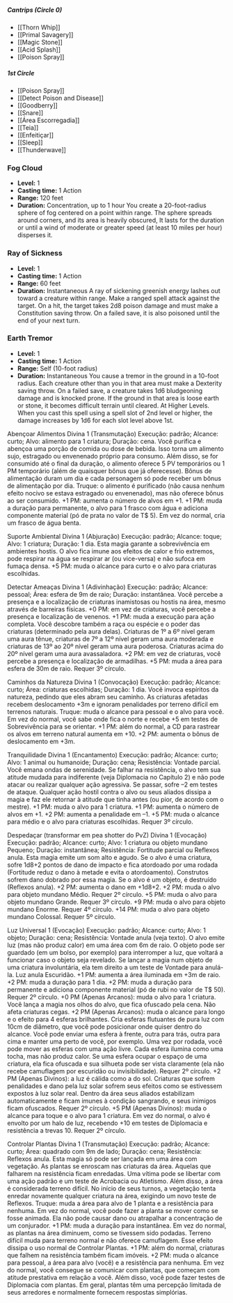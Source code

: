 ##### Cantrips (Circle 0) 
- [[Thorn Whip]]
- [[Primal Savagery]]
- [[Magic Stone]]
- [[Acid Splash]]
- [[Poison Spray]]

##### 1st Circle
- [[Poison Spray]]
- [[Detect Poison and Disease]]
- [[Goodberry]]
- [[Snare]]
- [[Área Escorregadia]]
- [[Teia]]
- [[Enfeitiçar]]
- [[Sleep]]
- [[Thunderwave]]

### Fog Cloud
- **Level:** 1
- **Casting time:** 1 Action
- **Range:** 120 feet
- **Duration:** Concentration, up to 1 hour
You create a 20-foot-radius sphere of fog centered on a point within range. The sphere spreads around corners, and its area is heavily obscured, It lasts for the duration or until a wind of moderate or greater speed (at least 10 miles per hour) disperses it.

### Ray of Sickness
- **Level:** 1
- **Casting time:** 1 Action
- **Range:** 60 feet
- **Duration:** Instantaneous
A ray of sickening greenish energy lashes out toward a creature within range.
Make a ranged spell attack against the target. On a hit, the target takes 2d8 poison damage and must make a Constitution saving throw. On a failed save, it is also poisoned until the end of your next turn.

### Earth Tremor
- **Level:** 1
- **Casting time:** 1 Action
- **Range:** Self (10-foot radius)
- **Duration:** Instantaneous
You cause a tremor in the ground in a 10-foot radius. Each creature other than you in that area must make a Dexterity saving throw. On a failed save, a creature takes 1d6 bludgeoning damage and is knocked prone. If the ground in that area is loose earth or stone, it becomes difficult terrain until cleared. At Higher Levels. When you cast this spell using a spell slot of 2nd level or higher, the damage increases by 1d6 for each slot level above 1st.

Abençoar Alimentos
Divina 1 (Transmutação)
Execução: padrão; Alcance: curto;
Alvo: alimento para 1 criatura; Duração:
cena.
Você purifica e abençoa uma porção de
comida ou dose de bebida. Isso torna
um alimento sujo, estragado ou envenenado
próprio para consumo. Além
disso, se for consumido até o final da
duração, o alimento oferece 5 PV temporários
ou 1 PM temporário (além de
quaisquer bônus que já oferecesse).
Bônus de alimentação duram um dia e
cada personagem só pode receber um
bônus de alimentação por dia.
Truque: o alimento é purificado (não
causa nenhum efeito nocivo se estava
estragado ou envenenado), mas não
oferece bônus ao ser consumido.
+1 PM: aumenta o número de alvos
em +1.
+1 PM: muda a duração para permanente,
o alvo para 1 frasco com água e
adiciona componente material (pó de
prata no valor de T$ 5). Em vez do normal,
cria um frasco de água benta.

Suporte Ambiental
Divina 1 (Abjuração)
Execução: padrão; Alcance: toque;
Alvo: 1 criatura; Duração: 1 dia.
Esta magia garante a sobrevivência
em ambientes hostis. O alvo fica imune
aos efeitos de calor e frio extremos,
pode respirar na água se respirar
ar (ou vice-versa) e não sufoca em
fumaça densa.
+5 PM: muda o alcance para curto e o
alvo para criaturas escolhidas.

Detectar Ameaças
Divina 1 (Adivinhação)
Execução: padrão; Alcance: pessoal;
Área: esfera de 9m de raio; Duração:
instantânea.
Você percebe a presença e a localização
de criaturas inamistosas ou hostis
na área, mesmo através de barreiras
físicas.
+0 PM: em vez de criaturas, você
percebe a presença e localização de
venenos.
+1 PM: muda a execução para ação
completa. Você descobre também a
raça ou espécie e o poder das criaturas
(determinado pela aura delas). Criaturas
de 1º a 6º nível geram uma aura tênue,
criaturas de 7º a 12º nível geram
uma aura moderada e criaturas de 13º
ao 20º nível geram uma aura poderosa.
Criaturas acima do 20º nível geram
uma aura avassaladora.
+2 PM: em vez de criaturas, você
percebe a presença e localização de
armadilhas.
+5 PM: muda a área para esfera de
30m de raio. Requer 3º círculo.

Caminhos
da Natureza
Divina 1 (Convocação)
Execução: padrão; Alcance: curto; Área:
criaturas escolhidas; Duração: 1 dia.
Você invoca espíritos da natureza, pedindo
que eles abram seu caminho. As
criaturas afetadas recebem deslocamento
+3m e ignoram penalidades por terreno
difícil em terrenos naturais.
Truque: muda o alcance para pessoal
e o alvo para você. Em vez do normal,
você sabe onde fica o norte e recebe
+5 em testes de Sobrevivência para
se orientar.
+1 PM: além do normal, a CD para
rastrear os alvos em terreno natural
aumenta em +10.
+2 PM: aumenta o bônus de deslocamento
em +3m.

Tranquilidade
Divina 1 (Encantamento)
Execução: padrão; Alcance: curto;
Alvo: 1 animal ou humanoide; Duração:
cena; Resistência: Vontade parcial.
Você emana ondas de serenidade. Se
falhar na resistência, o alvo tem sua
atitude mudada para indiferente (veja
Diplomacia no Capítulo 2) e não
pode atacar ou realizar qualquer ação
agressiva. Se passar, sofre –2 em testes
de ataque. Qualquer ação hostil contra
o alvo ou seus aliados dissipa a magia e
faz ele retornar à atitude que tinha antes
(ou pior, de acordo com o mestre).
+1 PM: muda o alvo para 1 criatura.
+1 PM: aumenta o número de alvos
em +1.
+2 PM: aumenta a penalidade em –1.
+5 PM: muda o alcance para médio e o
alvo para criaturas escolhidas. Requer
3º círculo.

Despedaçar (transformar em pea shotter do PvZ)
Divina 1 (Evocação)
Execução: padrão; Alcance: curto;
Alvo: 1 criatura ou objeto mundano
Pequeno; Duração: instantânea; Resistência:
Fortitude parcial ou Reflexos
anula.
Esta magia emite um som alto e agudo.
Se o alvo é uma criatura, sofre
1d8+2 pontos de dano de impacto e
fica atordoado por uma rodada (Fortitude
reduz o dano à metade e evita
o atordoamento). Construtos sofrem
dano dobrado por essa magia. Se
o alvo é um objeto, é destruído (Reflexos
anula).
+2 PM: aumenta o dano em +1d8+2.
+2 PM: muda o alvo para objeto mundano
Médio. Requer 2º círculo.
+5 PM: muda o alvo para objeto mundano
Grande. Requer 3º círculo.
+9 PM: muda o alvo para objeto mundano
Enorme. Requer 4º círculo.
+14 PM: muda o alvo para objeto
mundano Colossal. Requer 5º círculo.

Luz
Universal 1 (Evocação)
Execução: padrão; Alcance: curto;
Alvo: 1 objeto; Duração: cena; Resistência:
Vontade anula (veja texto).
O alvo emite luz (mas não produz calor)
em uma área com 6m de raio. O
objeto pode ser guardado (em um bolso,
por exemplo) para interromper a
luz, que voltará a funcionar caso o objeto
seja revelado. Se lançar a magia
num objeto de uma criatura involuntária,
ela tem direito a um teste de Vontade
para anulá-la. Luz anula Escuridão.
+1 PM: aumenta a área iluminada em
+3m de raio.
+2 PM: muda a duração para 1 dia.
+2 PM: muda a duração para permanente
e adiciona componente material
(pó de rubi no valor de T$ 50). Requer
2º círculo.
+0 PM (Apenas Arcanos): muda
o alvo para 1 criatura. Você lança a magia
nos olhos do alvo, que fica ofuscado
pela cena. Não afeta criaturas cegas.
+2 PM (Apenas Arcanos): muda o
alcance para longo e o efeito para 4 esferas
brilhantes. Cria esferas flutuantes
de pura luz com 10cm de diâmetro,
que você pode posicionar onde quiser
dentro do alcance. Você pode enviar
uma esfera à frente, outra para trás,
outra para cima e manter uma perto
de você, por exemplo. Uma vez por rodada,
você pode mover as esferas com
uma ação livre. Cada esfera ilumina
como uma tocha, mas não produz calor.
Se uma esfera ocupar o espaço de
uma criatura, ela fica ofuscada e sua silhueta
pode ser vista claramente (ela
não recebe camuflagem por escuridão
ou invisibilidade). Requer 2º círculo.
+2 PM (Apenas Divinos): a luz é
cálida como a do sol. Criaturas que sofrem
penalidades e dano pela luz solar
sofrem seus efeitos como se estivessem
expostos à luz solar real. Dentro
da área seus aliados estabilizam automaticamente
e ficam imunes à condição
sangrando, e seus inimigos ficam
ofuscados. Requer 2º círculo.
+5 PM (Apenas Divinos): muda o
alcance para toque e o alvo para 1 criatura.
Em vez do normal, o alvo é envolto
por um halo de luz, recebendo +10
em testes de Diplomacia e resistência a
trevas 10. Requer 2º círculo.


Controlar Plantas
Divina 1 (Transmutação)
Execução: padrão; Alcance: curto;
Área: quadrado com 9m de lado; Duração:
cena; Resistência: Reflexos
anula.
Esta magia só pode ser lançada em
uma área com vegetação. As plantas
se enroscam nas criaturas da área.
Aquelas que falharem na resistência
ficam enredadas. Uma vítima pode
se libertar com uma ação padrão e
um teste de Acrobacia ou Atletismo.
Além disso, a área é considerada terreno
difícil. No início de seus turnos,
a vegetação tenta enredar novamente
qualquer criatura na área, exigindo
um novo teste de Reflexos.
Truque: muda a área para alvo de 1
planta e a resistência para nenhuma.
Em vez do normal, você pode fazer a
planta se mover como se fosse animada.
Ela não pode causar dano ou atrapalhar
a concentração de um conjurador.
+1 PM: muda a duração para instantânea.
Em vez do normal, as plantas na
área diminuem, como se tivessem sido
podadas. Terreno difícil muda para terreno
normal e não oferece camuflagem.
Esse efeito dissipa o uso normal
de Controlar Plantas.
+1 PM: além do normal, criaturas que
falhem na resistência também ficam
imóveis.
+2 PM: muda o alcance para pessoal,
a área para alvo (você) e a resistência
para nenhuma. Em vez do normal,
você consegue se comunicar com plantas,
que começam com atitude prestativa
em relação a você. Além disso,
você pode fazer testes de Diplomacia
com plantas. Em geral, plantas têm
uma percepção limitada de seus arredores
e normalmente fornecem respostas
simplórias.
